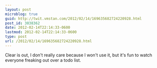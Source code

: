 ```yaml
---
layout: post
microblog: true
guid: http://twit.vmstan.com/2012/02/14/169635682724220928.html
post_id: 3038362
date: 2012-02-14T22:14:33-0600
lastmod: 2012-02-14T22:14:33-0600
type: post
url: /2012/02/14/169635682724220928.html
---
```

Clear is out, I don't really care because I won't use it, but it's fun to watch everyone freaking out over a todo list.
